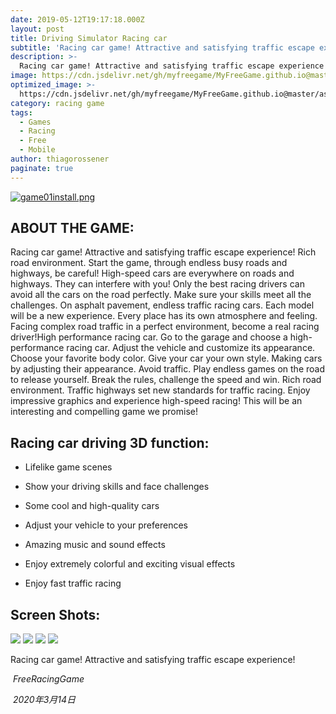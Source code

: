 ```yaml
---
date: 2019-05-12T19:17:18.000Z
layout: post
title: Driving Simulator Racing car
subtitle: 'Racing car game! Attractive and satisfying traffic escape experience!'
description: >-
  Racing car game! Attractive and satisfying traffic escape experience!
image: https://cdn.jsdelivr.net/gh/myfreegame/MyFreeGame.github.io@master/assets/img/uploads/sleek.jpg
optimized_image: >-
  https://cdn.jsdelivr.net/gh/myfreegame/MyFreeGame.github.io@master/assets/img/uploads/game01install2.webp
category: racing game
tags:
  - Games
  - Racing
  - Free
  - Mobile
author: thiagorossener
paginate: true
---
```


[![game01install.png](https://cdn.jsdelivr.net/gh/myfreegame/MyFreeGame.github.io@master/assets/img/uploads/game01install.webp)](https://cdn.jsdelivr.net/gh/myfreegame/MyFreeGame.github.io@master/download/com.HighwayRacingInCar.FreeRacingGame.apk)

##   **ABOUT THE GAME:**
Racing car game! Attractive and satisfying traffic escape experience! 
Rich road environment. Start the game, through endless busy roads and highways, be careful! High-speed cars are everywhere on roads and highways. They can interfere with you! Only the best racing drivers can avoid all the cars on the road perfectly. Make sure your skills meet all the challenges. On asphalt pavement, endless traffic racing cars. Each model will be a new experience. Every place has its own atmosphere and feeling. Facing complex road traffic in a perfect environment, become a real racing driver!High performance racing car. Go to the garage and choose a high-performance racing car. Adjust the vehicle and customize its appearance. Choose your favorite body color. Give your car your own style. Making cars by adjusting their appearance.
Avoid traffic. Play endless games on the road to release yourself. Break the rules, challenge the speed and win.
Rich road environment. Traffic highways set new standards for traffic racing. Enjoy impressive graphics and experience high-speed racing! This will be an interesting and compelling game we promise! 

## Racing car driving 3D function:
- Lifelike game scenes
- Show your driving skills and face challenges

- Some cool and high-quality cars

- Adjust your vehicle to your preferences

- Amazing music and sound effects

- Enjoy extremely colorful and exciting visual effects

- Enjoy fast traffic racing 


##   Screen Shots:

![](https://i.loli.net/2020/03/14/RhDJbUp42ixnM1s.jpg)
![](https://i.loli.net/2020/03/14/6qzdy3GZihmaP7H.jpg)
![](https://i.loli.net/2020/03/14/T1s5dJhAyIrV8Kp.jpg)
![](https://i.loli.net/2020/03/14/MsmRI4TSpBhqUuy.jpg)

Racing car game! Attractive and satisfying traffic escape experience!


​                                                                   *FreeRacingGame*

​                                                                    *2020年3月14日*

